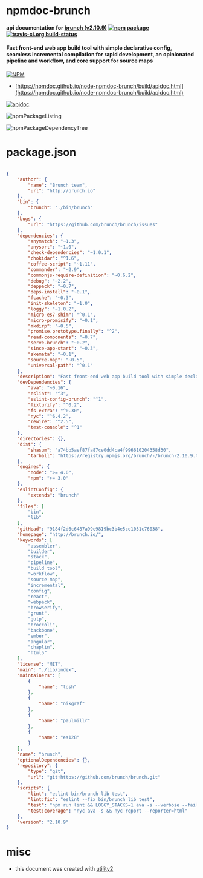 # npmdoc-brunch

#### api documentation for  [brunch (v2.10.9)](http://brunch.io/)  [![npm package](https://img.shields.io/npm/v/npmdoc-brunch.svg?style=flat-square)](https://www.npmjs.org/package/npmdoc-brunch) [![travis-ci.org build-status](https://api.travis-ci.org/npmdoc/node-npmdoc-brunch.svg)](https://travis-ci.org/npmdoc/node-npmdoc-brunch)

#### Fast front-end web app build tool with simple declarative config, seamless incremental compilation for rapid development, an opinionated pipeline and workflow, and core support for source maps

[![NPM](https://nodei.co/npm/brunch.png?downloads=true&downloadRank=true&stars=true)](https://www.npmjs.com/package/brunch)

- [https://npmdoc.github.io/node-npmdoc-brunch/build/apidoc.html](https://npmdoc.github.io/node-npmdoc-brunch/build/apidoc.html)

[![apidoc](https://npmdoc.github.io/node-npmdoc-brunch/build/screenCapture.buildCi.browser.%252Ftmp%252Fbuild%252Fapidoc.html.png)](https://npmdoc.github.io/node-npmdoc-brunch/build/apidoc.html)

![npmPackageListing](https://npmdoc.github.io/node-npmdoc-brunch/build/screenCapture.npmPackageListing.svg)

![npmPackageDependencyTree](https://npmdoc.github.io/node-npmdoc-brunch/build/screenCapture.npmPackageDependencyTree.svg)



# package.json

```json

{
    "author": {
        "name": "Brunch team",
        "url": "http://brunch.io"
    },
    "bin": {
        "brunch": "./bin/brunch"
    },
    "bugs": {
        "url": "https://github.com/brunch/brunch/issues"
    },
    "dependencies": {
        "anymatch": "~1.3",
        "anysort": "~1.0",
        "check-dependencies": "~1.0.1",
        "chokidar": "^1.6",
        "coffee-script": "~1.11",
        "commander": "~2.9",
        "commonjs-require-definition": "~0.6.2",
        "debug": "~2.2",
        "deppack": "~0.7",
        "deps-install": "~0.1",
        "fcache": "~0.3",
        "init-skeleton": "~1.0",
        "loggy": "~1.0.2",
        "micro-es7-shim": "^0.1",
        "micro-promisify": "~0.1",
        "mkdirp": "~0.5",
        "promise.prototype.finally": "^2",
        "read-components": "~0.7",
        "serve-brunch": "~0.2",
        "since-app-start": "~0.3",
        "skemata": "~0.1",
        "source-map": "~0.5",
        "universal-path": "^0.1"
    },
    "description": "Fast front-end web app build tool with simple declarative config, seamless incremental compilation for rapid development, an opinionated pipeline and workflow, and core support for source maps",
    "devDependencies": {
        "ava": "~0.16",
        "eslint": "^3",
        "eslint-config-brunch": "^1",
        "fixturify": "^0.2",
        "fs-extra": "^0.30",
        "nyc": "^6.4.2",
        "rewire": "^2.5",
        "test-console": "^1"
    },
    "directories": {},
    "dist": {
        "shasum": "a74bb5aef87fa87ce0dd4ca4f996610204358d30",
        "tarball": "https://registry.npmjs.org/brunch/-/brunch-2.10.9.tgz"
    },
    "engines": {
        "node": ">= 4.0",
        "npm": ">= 3.0"
    },
    "eslintConfig": {
        "extends": "brunch"
    },
    "files": [
        "bin",
        "lib"
    ],
    "gitHead": "9184f2d6c6487a99c9819bc3b4e5ce1051c76038",
    "homepage": "http://brunch.io/",
    "keywords": [
        "assembler",
        "builder",
        "stack",
        "pipeline",
        "build tool",
        "workflow",
        "source map",
        "incremental",
        "config",
        "react",
        "webpack",
        "browserify",
        "grunt",
        "gulp",
        "broccoli",
        "backbone",
        "ember",
        "angular",
        "chaplin",
        "html5"
    ],
    "license": "MIT",
    "main": "./lib/index",
    "maintainers": [
        {
            "name": "tosh"
        },
        {
            "name": "nikgraf"
        },
        {
            "name": "paulmillr"
        },
        {
            "name": "es128"
        }
    ],
    "name": "brunch",
    "optionalDependencies": {},
    "repository": {
        "type": "git",
        "url": "git+https://github.com/brunch/brunch.git"
    },
    "scripts": {
        "lint": "eslint bin/brunch lib test",
        "lint:fix": "eslint --fix bin/brunch lib test",
        "test": "npm run lint && LOGGY_STACKS=1 ava -s --verbose --fail-fast",
        "test:coverage": "nyc ava -s && nyc report --reporter=html"
    },
    "version": "2.10.9"
}
```



# misc
- this document was created with [utility2](https://github.com/kaizhu256/node-utility2)
